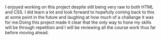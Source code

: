 I enjoyed working on this project despite still being very raw to both HTML and CSS. 
I did learn a lot and look forward to hopefully coming back to this at some point in 
the future and laughing at how much of a challange it was for me.Doing this project 
made it clear that the only way to hone my skills will be through repetition and I will 
be reviewing all the course work thus far before moving ahead.  